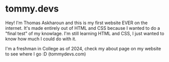 # tommy.devs

Hey! I'm Thomas Askharoun and this is my first website EVER on the internet. It's made entirely out of HTML and CSS because I wanted to do a "final test" of my knowlage. I'm still learning HTML and CSS, I just wanted to know how much I could do with it. 

I'm a freshman in College as of 2024, check my about page on my website to see where I go :D (tommydevs.com)
